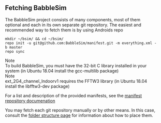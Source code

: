 ## Fetching BabbleSim

The BabbleSim project consists of many components, most of them optional
and each in its own separate git repository.
The easiest and recommended way to fetch them is by using Androids repo

```
mkdir ~/bsim/ && cd ~/bsim/
repo init -u git@github.com:BabbleSim/manifest.git -m everything.xml -b master
repo sync
```

<div class="note-container">
<div class="note-title">Note</div>
<div class="note">To build BabbleSim, you must have the 32-bit C library
installed in your system (in Ubuntu 18.04 install the
<span class="monospaced-font">gcc-multilib</span> package)</div>
</div>

<div class="note-container">
<div class="note-title">Note</div>
<div class="note"><span class="monospaced-font">ext_2G4_channel_Indoorv1 </span>
requires the FFTW3 library
(in Ubuntu 18.04 install the
<span class="monospaced-font">libfftw3-dev</span> package)</div>
</div>

For a list and description of the provided manifests, see the
[manifest repository documenation](https://github.com/BabbleSim/manifest)

You may fetch each git repository manually or by other means.
In this case, consult the [folder structure page](folder_structure_and_env.md)
for information about how to place them.